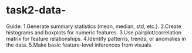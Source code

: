 # task2-data-
 Guide: 1.Generate summary statistics (mean, median, std, etc.). 2.Create histograms and boxplots for numeric features. 3.Use pairplot/correlation matrix for feature relationships. 4.Identify patterns, trends, or anomalies in the data. 5.Make basic feature-level inferences from visuals.
